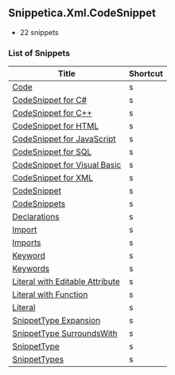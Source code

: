 ﻿## Snippetica.Xml.CodeSnippet

* 22 snippets

### List of Snippets

Title | Shortcut
----- | --------
[Code](Code.snippet)|s
[CodeSnippet for C\#](CodeSnippetCSharp.snippet)|s
[CodeSnippet for C\+\+](CodeSnippetCPlusPlus.snippet)|s
[CodeSnippet for HTML](CodeSnippetHtml.snippet)|s
[CodeSnippet for JavaScript](CodeSnippetJavaScript.snippet)|s
[CodeSnippet for SQL](CodeSnippetSql.snippet)|s
[CodeSnippet for Visual Basic](CodeSnippetVisualBasic.snippet)|s
[CodeSnippet for XML](CodeSnippetXml.snippet)|s
[CodeSnippet](CodeSnippet.snippet)|s
[CodeSnippets](CodeSnippets.snippet)|s
[Declarations](Declarations.snippet)|s
[Import](Import.snippet)|s
[Imports](Imports.snippet)|s
[Keyword](Keyword.snippet)|s
[Keywords](Keywords.snippet)|s
[Literal with Editable Attribute](LiteralWithEditableAttribute.snippet)|s
[Literal with Function](LiteralWithFunction.snippet)|s
[Literal](Literal.snippet)|s
[SnippetType Expansion](SnippetTypeExpansion.snippet)|s
[SnippetType SurroundsWith](SnippetTypeSurroundsWith.snippet)|s
[SnippetType](SnippetType.snippet)|s
[SnippetTypes](SnippetTypes.snippet)|s
